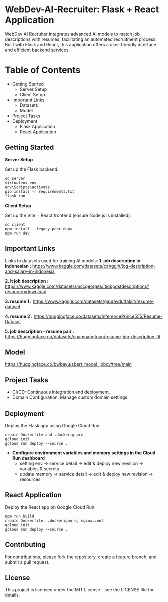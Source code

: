 # WebDev-AI-Recruiter: Flask + React Application
WebDev AI Recruiter integrates advanced AI models to match job descriptions with resumes, facilitating an automated recruitment process. Built with Flask and React, this application offers a user-friendly interface and efficient backend services.

# Table of Contents
- Getting Started
  - Server Setup
   - Client Setup
- Important Links
  - Datasets
  - Model
- Project Tasks
- Deployment
  - Flask Application
  - React Application

## Getting Started
**Server Setup**

Set up the Flask backend:

    cd server
    virtualenv env
    env\Scripts\activate
    pip install -r requirements.txt
    flask run
    
**Client Setup**

Set up the Vite + React frontend (ensure Node.js is installed):

    cd client
    npm install --legacy-peer-deps
    npm run dev

## Important Links
Links to datasets used for training AI models:
**1. job description in indonesian :** https://www.kaggle.com/datasets/canggih/jog-description-and-salary-in-indonesia

**2. it job description :** https://www.kaggle.com/datasets/mscgeorges/itjobpostdescriptions?resource=download

**3. resume 1 :** https://www.kaggle.com/datasets/gauravduttakiit/resume-dataset

**4. resume 2 :** https://huggingface.co/datasets/InferencePrince555/Resume-Dataset

**5. job description - resume pair :** https://huggingface.co/datasets/cnamuangtoun/resume-job-description-fit 

## Model
https://huggingface.co/bwbayu/sbert_model_jobcv/tree/main

## Project Tasks
- CI/CD: Continuous integration and deployment.
- Domain Configuration: Manage custom domain settings.

## Deployment
Deploy the Flask app using Google Cloud Run:

    create Dockerfile and .dockerignore
    gcloud init
    gcloud run deploy --source .

- **Configure environment variables and memory settings in the Cloud Run dashboard**
  - setting env -> service detail -> edit & deploy new revision -> variables & secrets
  - update memory -> service detail -> edit & deploy new revision -> resources

## React Application
Deploy the React app on Google Cloud Run:

    npm run build
    create Dockerfile, .dockerignore, nginx.conf
    gcloud init
    gcloud run deploy --source .

## Contributing
For contributions, please fork the repository, create a feature branch, and submit a pull request.

## License
This project is licensed under the MIT License - see the LICENSE file for details.
